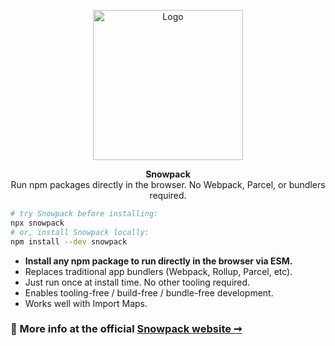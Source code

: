 

<p align="center">
  <img alt="Logo" src="https://www.snowpack.dev/img/logo.png" height="240">
</p>

<p align="center">
   <strong>Snowpack</strong><br/>Run npm packages directly in the browser. No Webpack, Parcel, or bundlers required.
</p>

``` bash
# try Snowpack before installing:
npx snowpack      
# or, install Snowpack locally: 
npm install --dev snowpack
```

- **Install any npm package to run directly in the browser via ESM.**
- Replaces traditional app bundlers (Webpack, Rollup, Parcel, etc).
- Just run once at install time. No other tooling required.
- Enables tooling-free / build-free / bundle-free development.
- Works well with Import Maps.


### 💁 More info at the official [Snowpack website ➞](https://snowpack.dev)
